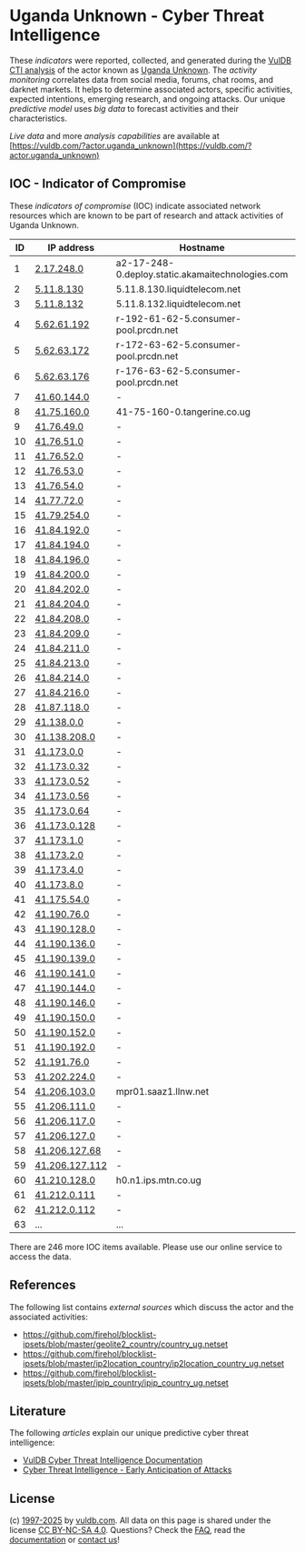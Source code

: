 # Uganda Unknown - Cyber Threat Intelligence

These _indicators_ were reported, collected, and generated during the [VulDB CTI analysis](https://vuldb.com/?kb.cti) of the actor known as [Uganda Unknown](https://vuldb.com/?actor.uganda_unknown). The _activity monitoring_ correlates data from social media, forums, chat rooms, and darknet markets. It helps to determine associated actors, specific activities, expected intentions, emerging research, and ongoing attacks. Our unique _predictive model_ uses _big data_ to forecast activities and their characteristics.

_Live data_ and more _analysis capabilities_ are available at [https://vuldb.com/?actor.uganda_unknown](https://vuldb.com/?actor.uganda_unknown)

## IOC - Indicator of Compromise

These _indicators of compromise_ (IOC) indicate associated network resources which are known to be part of research and attack activities of Uganda Unknown.

ID | IP address | Hostname | Campaign | Confidence
-- | ---------- | -------- | -------- | ----------
1 | [2.17.248.0](https://vuldb.com/?ip.2.17.248.0) | a2-17-248-0.deploy.static.akamaitechnologies.com | - | High
2 | [5.11.8.130](https://vuldb.com/?ip.5.11.8.130) | 5.11.8.130.liquidtelecom.net | - | High
3 | [5.11.8.132](https://vuldb.com/?ip.5.11.8.132) | 5.11.8.132.liquidtelecom.net | - | High
4 | [5.62.61.192](https://vuldb.com/?ip.5.62.61.192) | r-192-61-62-5.consumer-pool.prcdn.net | - | High
5 | [5.62.63.172](https://vuldb.com/?ip.5.62.63.172) | r-172-63-62-5.consumer-pool.prcdn.net | - | High
6 | [5.62.63.176](https://vuldb.com/?ip.5.62.63.176) | r-176-63-62-5.consumer-pool.prcdn.net | - | High
7 | [41.60.144.0](https://vuldb.com/?ip.41.60.144.0) | - | - | High
8 | [41.75.160.0](https://vuldb.com/?ip.41.75.160.0) | 41-75-160-0.tangerine.co.ug | - | High
9 | [41.76.49.0](https://vuldb.com/?ip.41.76.49.0) | - | - | High
10 | [41.76.51.0](https://vuldb.com/?ip.41.76.51.0) | - | - | High
11 | [41.76.52.0](https://vuldb.com/?ip.41.76.52.0) | - | - | High
12 | [41.76.53.0](https://vuldb.com/?ip.41.76.53.0) | - | - | High
13 | [41.76.54.0](https://vuldb.com/?ip.41.76.54.0) | - | - | High
14 | [41.77.72.0](https://vuldb.com/?ip.41.77.72.0) | - | - | High
15 | [41.79.254.0](https://vuldb.com/?ip.41.79.254.0) | - | - | High
16 | [41.84.192.0](https://vuldb.com/?ip.41.84.192.0) | - | - | High
17 | [41.84.194.0](https://vuldb.com/?ip.41.84.194.0) | - | - | High
18 | [41.84.196.0](https://vuldb.com/?ip.41.84.196.0) | - | - | High
19 | [41.84.200.0](https://vuldb.com/?ip.41.84.200.0) | - | - | High
20 | [41.84.202.0](https://vuldb.com/?ip.41.84.202.0) | - | - | High
21 | [41.84.204.0](https://vuldb.com/?ip.41.84.204.0) | - | - | High
22 | [41.84.208.0](https://vuldb.com/?ip.41.84.208.0) | - | - | High
23 | [41.84.209.0](https://vuldb.com/?ip.41.84.209.0) | - | - | High
24 | [41.84.211.0](https://vuldb.com/?ip.41.84.211.0) | - | - | High
25 | [41.84.213.0](https://vuldb.com/?ip.41.84.213.0) | - | - | High
26 | [41.84.214.0](https://vuldb.com/?ip.41.84.214.0) | - | - | High
27 | [41.84.216.0](https://vuldb.com/?ip.41.84.216.0) | - | - | High
28 | [41.87.118.0](https://vuldb.com/?ip.41.87.118.0) | - | - | High
29 | [41.138.0.0](https://vuldb.com/?ip.41.138.0.0) | - | - | High
30 | [41.138.208.0](https://vuldb.com/?ip.41.138.208.0) | - | - | High
31 | [41.173.0.0](https://vuldb.com/?ip.41.173.0.0) | - | - | High
32 | [41.173.0.32](https://vuldb.com/?ip.41.173.0.32) | - | - | High
33 | [41.173.0.52](https://vuldb.com/?ip.41.173.0.52) | - | - | High
34 | [41.173.0.56](https://vuldb.com/?ip.41.173.0.56) | - | - | High
35 | [41.173.0.64](https://vuldb.com/?ip.41.173.0.64) | - | - | High
36 | [41.173.0.128](https://vuldb.com/?ip.41.173.0.128) | - | - | High
37 | [41.173.1.0](https://vuldb.com/?ip.41.173.1.0) | - | - | High
38 | [41.173.2.0](https://vuldb.com/?ip.41.173.2.0) | - | - | High
39 | [41.173.4.0](https://vuldb.com/?ip.41.173.4.0) | - | - | High
40 | [41.173.8.0](https://vuldb.com/?ip.41.173.8.0) | - | - | High
41 | [41.175.54.0](https://vuldb.com/?ip.41.175.54.0) | - | - | High
42 | [41.190.76.0](https://vuldb.com/?ip.41.190.76.0) | - | - | High
43 | [41.190.128.0](https://vuldb.com/?ip.41.190.128.0) | - | - | High
44 | [41.190.136.0](https://vuldb.com/?ip.41.190.136.0) | - | - | High
45 | [41.190.139.0](https://vuldb.com/?ip.41.190.139.0) | - | - | High
46 | [41.190.141.0](https://vuldb.com/?ip.41.190.141.0) | - | - | High
47 | [41.190.144.0](https://vuldb.com/?ip.41.190.144.0) | - | - | High
48 | [41.190.146.0](https://vuldb.com/?ip.41.190.146.0) | - | - | High
49 | [41.190.150.0](https://vuldb.com/?ip.41.190.150.0) | - | - | High
50 | [41.190.152.0](https://vuldb.com/?ip.41.190.152.0) | - | - | High
51 | [41.190.192.0](https://vuldb.com/?ip.41.190.192.0) | - | - | High
52 | [41.191.76.0](https://vuldb.com/?ip.41.191.76.0) | - | - | High
53 | [41.202.224.0](https://vuldb.com/?ip.41.202.224.0) | - | - | High
54 | [41.206.103.0](https://vuldb.com/?ip.41.206.103.0) | mpr01.saaz1.llnw.net | - | High
55 | [41.206.111.0](https://vuldb.com/?ip.41.206.111.0) | - | - | High
56 | [41.206.117.0](https://vuldb.com/?ip.41.206.117.0) | - | - | High
57 | [41.206.127.0](https://vuldb.com/?ip.41.206.127.0) | - | - | High
58 | [41.206.127.68](https://vuldb.com/?ip.41.206.127.68) | - | - | High
59 | [41.206.127.112](https://vuldb.com/?ip.41.206.127.112) | - | - | High
60 | [41.210.128.0](https://vuldb.com/?ip.41.210.128.0) | h0.n1.ips.mtn.co.ug | - | High
61 | [41.212.0.111](https://vuldb.com/?ip.41.212.0.111) | - | - | High
62 | [41.212.0.112](https://vuldb.com/?ip.41.212.0.112) | - | - | High
63 | ... | ... | ... | ...

There are 246 more IOC items available. Please use our online service to access the data.

## References

The following list contains _external sources_ which discuss the actor and the associated activities:

* https://github.com/firehol/blocklist-ipsets/blob/master/geolite2_country/country_ug.netset
* https://github.com/firehol/blocklist-ipsets/blob/master/ip2location_country/ip2location_country_ug.netset
* https://github.com/firehol/blocklist-ipsets/blob/master/ipip_country/ipip_country_ug.netset

## Literature

The following _articles_ explain our unique predictive cyber threat intelligence:

* [VulDB Cyber Threat Intelligence Documentation](https://vuldb.com/?kb.cti)
* [Cyber Threat Intelligence - Early Anticipation of Attacks](https://www.scip.ch/en/?labs.20201022)

## License

(c) [1997-2025](https://vuldb.com/?kb.changelog) by [vuldb.com](https://vuldb.com/?kb.about). All data on this page is shared under the license [CC BY-NC-SA 4.0](https://creativecommons.org/licenses/by-nc-sa/4.0/). Questions? Check the [FAQ](https://vuldb.com/?kb.faq), read the [documentation](https://vuldb.com/?kb) or [contact us](https://vuldb.com/?contact)!
